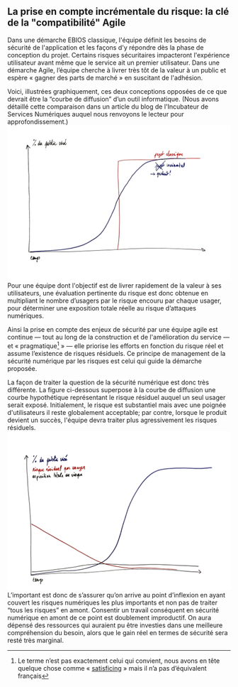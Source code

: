 ## La prise en compte incrémentale du risque: la clé de la "compatibilité" Agile

Dans une démarche EBIOS classique, l'équipe définit les besoins de sécurité de l'application et les façons d'y répondre dès la phase de conception du projet. Certains risques sécuritaires impacteront l'expérience utilisateur avant même que le service ait un premier utilisateur. Dans une démarche Agile, l’équipe cherche à livrer très tôt de la valeur à un public et espère « gagner des parts de marché » en suscitant de l'adhésion.

Voici, illustrées graphiquement, ces deux conceptions opposées de ce que devrait être la “courbe de diffusion” d’un outil informatique. \(Nous avons détaillé cette comparaison dans un article du blog de l'Incubateur de Services Numériques auquel nous renvoyons le lecteur pour approfondissement.\)![](assets/projet-vs-produit.png)Pour une équipe dont l'objectif est de livrer rapidement de la valeur à ses utilisateurs, une évaluation pertinente du risque est donc obtenue en multipliant le nombre d’usagers par le risque encouru par chaque usager, pour déterminer une exposition totale réelle au risque d’attaques numériques.

Ainsi la prise en compte des enjeux de sécurité par une équipe agile est continue — tout au long de la construction et de l'amélioration du service — et « pragmatique[^1] » — elle priorise les efforts en fonction du risque réel et assume l’existence de risques résiduels. Ce principe de management de la sécurité numérique par les risques est celui qui guide la démarche proposée. 

La façon de traiter la question de la sécurité numérique est donc très différente. La figure ci-dessous superpose à la courbe de diffusion une courbe hypothétique représentant le risque résiduel auquel un seul usager serait exposé. Initialement, le risque est substantiel mais avec une poignée d'utilisateurs il reste globalement acceptable; par contre, lorsque le produit devient un succès, l'équipe devra traiter plus agressivement les risques résiduels.![](assets/risque-produit.png)L’important est donc de s’assurer qu’on arrive au point d’inflexion en ayant couvert les risques numériques les plus importants et non pas de traiter “tous les risques” en amont. Consentir un travail conséquent en sécurité numérique en amont de ce point est  doublement improductif. On aura dépensé des ressources qui auraient pu être investies dans une meilleure compréhension du besoin, alors que le gain réel en termes de sécurité sera resté très marginal.

[^1]: Le terme n’est pas exactement celui qui convient, nous avons en tête quelque chose comme « [satisficing](https://fr.wikipedia.org/wiki/Satisficing) » mais il n’a pas d’équivalent français

